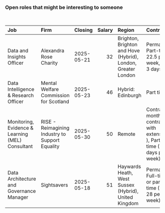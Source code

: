 
<!-- README.md is generated from README.Rmd. Please edit that file -->

### Open roles that might be interesting to someone

<br/>

<table>
<thead>
<tr>
<th style="text-align:left;">
Job
</th>
<th style="text-align:left;">
Firm
</th>
<th style="text-align:left;">
Closing
</th>
<th style="text-align:right;">
Salary
</th>
<th style="text-align:left;">
Region
</th>
<th style="text-align:left;">
Contract
</th>
</tr>
</thead>
<tbody>
<tr>
<td style="text-align:left;">
Data and Insights Officer
</td>
<td style="text-align:left;">
Alexandra Rose Charity
</td>
<td style="text-align:left;">
2025-05-21
</td>
<td style="text-align:right;">
32
</td>
<td style="text-align:left;">
Brighton, Brighton and Hove (Hybrid), London, Greater London
</td>
<td style="text-align:left;">
Permanent, Part-time ( 22.5 per week, over 3 days)
</td>
</tr>
<tr>
<td style="text-align:left;">
Data Intelligence & Research Officer
</td>
<td style="text-align:left;">
Mental Welfare Commission for Scotland
</td>
<td style="text-align:left;">
2025-05-23
</td>
<td style="text-align:right;">
46
</td>
<td style="text-align:left;">
Hybrid: Edinburgh
</td>
<td style="text-align:left;">
Part time
</td>
</tr>
<tr>
<td style="text-align:left;">
Monitoring, Evidence & Learning (MEL) Consultant
</td>
<td style="text-align:left;">
RISE - Reimagining Industry to Support Equality
</td>
<td style="text-align:left;">
2025-05-30
</td>
<td style="text-align:right;">
50
</td>
<td style="text-align:left;">
Remote
</td>
<td style="text-align:left;">
Contract (6 months contract with extension ), Part-time (2 - 3 days per
week)
</td>
</tr>
<tr>
<td style="text-align:left;">
Data Architecture and Governance Manager
</td>
<td style="text-align:left;">
Sightsavers
</td>
<td style="text-align:left;">
2025-05-18
</td>
<td style="text-align:right;">
51
</td>
<td style="text-align:left;">
Haywards Heath, West Sussex (Hybrid), United Kingdom
</td>
<td style="text-align:left;">
Permanent, Full-time or part-time (35 or 28 per week)
</td>
</tr>
</tbody>
</table>
